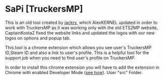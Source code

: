 # SaPi [TruckersMP]

This is an old tool created by [jackrv](https://github.com/jackrv/), which AlexKERNEL updated in order to work with TruckersMP as it was working only with the old ETS2MP website, CaptainKostaZ fixed the website links and updated the logos with our new logos on options and popup tab.
 
This tool is a chrome extension which allows you see user's TruckersMP ID,Steam ID and also a link to user's profile. This is a helpful tool for the support job when you need to find user's profile on TruckersMP.

In order to install this chrome extension you will have to add the extension in Chrome with enabled Developer Mode ([see how](https://developer.chrome.com/extensions/getstarted#unpacked)). User "src" Folder.
